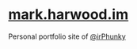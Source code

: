 [mark.harwood.im](http://mark.harwood.im)
=================

Personal portfolio site of [@irPhunky](http://twitter.com/irPhunky)



